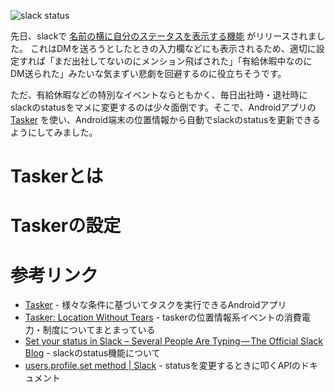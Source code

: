 <!--
title: Slackのstatusをtaskerを使って自分の居場所によって自動変更する
date:  2017-04-17 12:00
categories: [slack,tasker]
-->

![slack status]()

先日、slackで [名前の横に自分のステータスを表示する機能](https://slackhq.com/set-your-status-in-slack-28a793914b98) がリリースされました。
これはDMを送ろうとしたときの入力欄などにも表示されるため、適切に設定すれば「まだ出社してないのにメンション飛ばされた」「有給休暇中なのにDM送られた」みたいな気まずい悲劇を回避するのに役立ちそうです。

ただ、有給休暇などの特別なイベントならともかく、毎日出社時・退社時にslackのstatusをマメに変更するのは少々面倒です。そこで、Androidアプリの [Tasker](https://play.google.com/store/apps/details?id=net.dinglisch.android.taskerm&hl=en) を使い、Android端末の位置情報から自動でslackのstatusを更新できるようにしてみました。

<!-- more -->

# Taskerとは

# Taskerの設定




# 参考リンク

- [Tasker](https://play.google.com/store/apps/details?id=net.dinglisch.android.taskerm&hl=en) - 様々な条件に基づいてタスクを実行できるAndroidアプリ
- [Tasker: Location Without Tears](http://tasker.dinglisch.net/userguide/en/loctears.html) - taskerの位置情報系イベントの消費電力・制度についてまとまっている
- [Set your status in Slack – Several People Are Typing — The Official Slack Blog](https://slackhq.com/set-your-status-in-slack-28a793914b98) - slackのstatus機能について
- [users.profile.set method | Slack](https://api.slack.com/methods/users.profile.set) - statusを変更するときに叩くAPIのドキュメント
